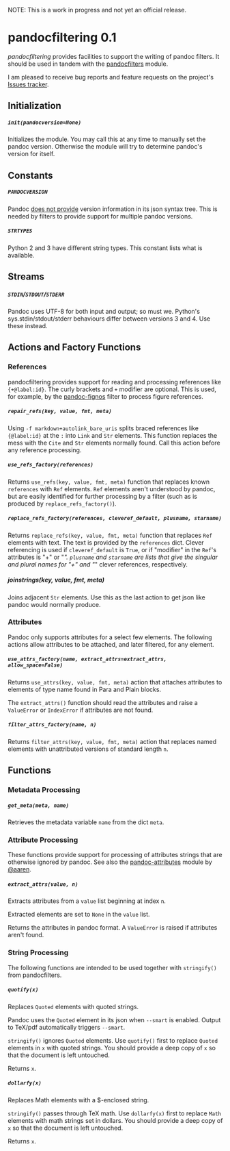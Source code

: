 

NOTE: This is a work in progress and not yet an official release.


pandocfiltering 0.1
===================

*pandocfiltering* provides facilities to support the writing of pandoc filters.  It should be used in tandem with the [pandocfilters] module.

I am pleased to receive bug reports and feature requests on the project's [Issues tracker].

[pandocfilters]: https://github.com/jgm/pandocfilters
[fignos]: https://github.com/tomduck/pandoc-fignos
[eqnos]: https://github.com/tomduck/pandoc-eqnos
[tablenos]: https://github.com/tomduck/pandoc-tablenos
[Issues tracker]: https://github.com/tomduck/pandocfiltering/issues


Initialization
--------------

##### `init(pandocversion=None)` #####

Initializes the module.  You may call this at any time to manually set the pandoc version.  Otherwise the module will try to determine pandoc's version for itself.


Constants
---------

##### `PANDOCVERSION`  #####

Pandoc [does not provide] version information in its json syntax tree.  This is needed by filters to provide support for multiple pandoc versions.

[does not provide]: https://github.com/jgm/pandoc/issues/2640


##### `STRTYPES` #####

Python 2 and 3 have different string types.  This constant lists what is available.


Streams
-------

##### `STDIN`/`STDOUT`/`STDERR` #####

Pandoc uses UTF-8 for both input and output; so must we.  Python's  sys.stdin/stdout/stderr behaviours differ between versions 3 and 4.  Use these instead.


Actions and Factory Functions
-----------------------------

### References ###

pandocfiltering provides support for reading and processing references like `{+@label:id}`.  The curly brackets and `+` modifier are optional.  This is used, for example, by the [pandoc-fignos] filter to process figure references.

[pandoc-fignos]: https://github.com/tomduck/pandoc-fignos


##### `repair_refs(key, value, fmt, meta)` #####

Using `-f markdown+autolink_bare_uris` splits braced references like `{@label:id}` at the `:` into `Link` and `Str` elements.  This function replaces the mess with the `Cite` and `Str` elements normally found.  Call this action before any reference processing.


##### `use_refs_factory(references)` #####

Returns `use_refs(key, value, fmt, meta)` function that replaces known `references` with `Ref` elements.  `Ref` elements aren't understood by pandoc, but are easily identified for further processing by a filter (such as is produced by `replace_refs_factory()`).


##### `replace_refs_factory(references, cleveref_default, plusname, starname)` #####

Returns `replace_refs(key, value, fmt, meta)` function that replaces
`Ref` elements with text.  The text is provided by the `references` dict.  Clever referencing is used if `cleveref_default` is `True`, or if "modifier" in the `Ref`'s attributes is "+" or "*".  `plusname` and `starname` are lists that give the singular and plural names for "+" and "*" clever references, respectively.


##### joinstrings(key, value, fmt, meta) #####
Joins adjacent `Str` elements.  Use this as the last action to get json like pandoc would normally produce.


### Attributes ###

Pandoc only supports attributes for a select few elements.  The following actions allow attributes to be attached, and later filtered, for any element.


##### `use_attrs_factory(name, extract_attrs=extract_attrs, allow_space=False)` #####

Returns `use_attrs(key, value, fmt, meta)` action that attaches attributes to elements of type name found in Para and Plain blocks.

The `extract_attrs()` function should read the attributes and raise a `ValueError` or `IndexError` if attributes are not found.


##### `filter_attrs_factory(name, n)` #####

Returns `filter_attrs(key, value, fmt, meta)` action that replaces named elements with unattributed versions of standard length `n`.


Functions
---------

### Metadata Processing ###

##### `get_meta(meta, name)` #####

Retrieves the metadata variable `name` from the dict `meta`.


### Attribute Processing ###

These functions provide support for processing of attributes strings that are otherwise ignored by pandoc.  See also the [pandoc-attributes] module by [@aaren].

[pandoc-attributes]: https://github.com/aaren/pandoc-attributes
[@aaren]: https://github.com/aaren


##### `extract_attrs(value, n)` #####

Extracts attributes from a `value` list beginning at index `n`.

Extracted elements are set to `None` in the `value` list.
    
Returns the attributes in pandoc format.  A `ValueError` is raised if attributes aren't found.


### String Processing ###

The following functions are intended to be used together with `stringify()` from pandocfilters.


##### `quotify(x)` #####

Replaces `Quoted` elements with quoted strings.

Pandoc uses the `Quoted` element in its json when `--smart` is enabled.  Output to TeX/pdf automatically triggers `--smart`.

`stringify()` ignores `Quoted` elements.  Use `quotify()` first to replace `Quoted` elements in `x` with quoted strings.  You should provide a deep copy of `x` so that the document is left untouched.

Returns `x`.


##### `dollarfy(x)` #####

Replaces Math elements with a $-enclosed string.

`stringify()` passes through TeX math.  Use `dollarfy(x)` first to replace `Math` elements with math strings set in dollars.  You should provide a deep copy of `x` so that the document is left untouched.

Returns `x`.

